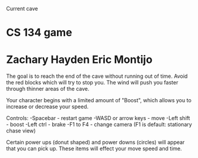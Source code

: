 Current cave

CS 134 game
=======
Zachary Hayden
Eric Montijo
=======

The goal is to reach the end of the cave without running out of time.  Avoid the red blocks which will try to stop you.  The wind will push you faster through thinner areas of the cave.

Your character begins with a limited amount of "Boost", which allows you to increase or decrease your speed.

Controls:
-Spacebar - restart game
-WASD or arrow keys - move
-Left shift - boost
-Left ctrl - brake
-F1 to F4 - change camera (F1 is default: stationary chase view)

Certain power ups (donut shaped) and power downs (circles) will appear that you can pick up.  These items will effect your move speed and time.

